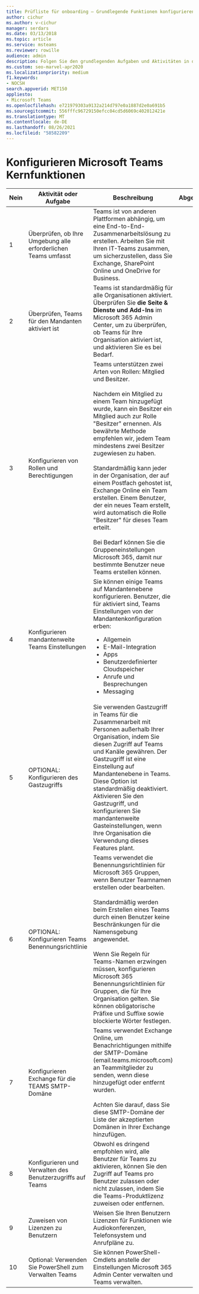 ```yaml
---
title: Prüfliste für onboarding – Grundlegende Funktionen konfigurieren – Microsoft Teams
author: cichur
ms.author: v-cichur
manager: serdars
ms.date: 03/13/2018
ms.topic: article
ms.service: msteams
ms.reviewer: rowille
audience: admin
description: Folgen Sie den grundlegenden Aufgaben und Aktivitäten in dieser Checkliste, wenn Sie Teams für Ihre Organisation konfigurieren.
ms.custom: seo-marvel-apr2020
ms.localizationpriority: medium
f1.keywords:
- NOCSH
search.appverid: MET150
appliesto:
- Microsoft Teams
ms.openlocfilehash: e721979303a9132a214d797e0a1887d2e0a691b5
ms.sourcegitcommit: 556fffc96729150efcc04cd5d6069c402012421e
ms.translationtype: MT
ms.contentlocale: de-DE
ms.lasthandoff: 08/26/2021
ms.locfileid: "58582209"
---
```

# <a name="configure-microsoft-teams-core-capabilities"></a>Konfigurieren Microsoft Teams Kernfunktionen

| Nein | Aktivität oder Aufgabe | Beschreibung | Abgeschlossen? | Weitere Informationen |
|----|-----------------------------------------------------------------|--------------------------------------------------------------------------------------------------------------------------------------------------------------------------------------------------------------------------------------------------------------------------------------------------------------------------------------------------------------------------------------------------------------------------------------------------------------------------------------------------------------------------------------------|------------|---------------------------------------------------------------------------------------------------------------------------------------------------------------------------------------------------------------------------------------------------------------------------------------------------------------------------------------------------------------------------------------|
| 1  | Überprüfen, ob Ihre Umgebung alle erforderlichen Teams umfasst | Teams ist von anderen Plattformen abhängig, um eine End-to-End-Zusammenarbeitslösung zu erstellen. Arbeiten Sie mit Ihren IT-Teams zusammen, um sicherzustellen, dass Sie Exchange, SharePoint Online und OneDrive for Business. | | [Interaktion von SharePoint Online und OneDrive for Business mit Microsoft Teams](sharepoint-onedrive-interact.md) <br/><br/>[Interaktion von Exchange und Microsoft Teams](exchange-teams-interact.md) |
| 2  | Überprüfen, Teams für den Mandanten aktiviert ist | Teams ist standardmäßig für alle Organisationen aktiviert. Überprüfen Sie **die Seite & Dienste und Add-Ins** im Microsoft 365 Admin Center, um zu überprüfen, ob Teams für Ihre Organisation aktiviert ist, und aktivieren Sie es bei Bedarf. | | [Einrichten einer Microsoft Teams in Microsoft 365 oder Office 365](office-365-set-up.md) |
| 3  | Konfigurieren von Rollen und Berechtigungen | Teams unterstützen zwei Arten von Rollen: Mitglied und Besitzer. <br/><br/>Nachdem ein Mitglied zu einem Team hinzugefügt wurde, kann ein Besitzer ein Mitglied auch zur Rolle "Besitzer" ernennen. Als bewährte Methode empfehlen wir, jedem Team mindestens zwei Besitzer zugewiesen zu haben. <br/><br/>Standardmäßig kann jeder in der Organisation, der auf einem Postfach gehostet ist, Exchange Online ein Team erstellen. Einem Benutzer, der ein neues Team erstellt, wird automatisch die Rolle "Besitzer" für dieses Team erteilt. <br/><br/>Bei Bedarf können Sie die Gruppeneinstellungen Microsoft 365, damit nur bestimmte Benutzer neue Teams erstellen können. | | [Zuweisen von Rollen und Berechtigungen in Microsoft Teams](assign-roles-permissions.md) <br/><br/>[Microsoft 365 von Gruppen und Microsoft Teams](office-365-groups.md) <br/><br/>[Verwalten, wer Gruppen erstellen Microsoft 365 kann](https://support.office.com/article/Manage-who-can-create-Office-365-Groups-4c46c8cb-17d0-44b5-9776-005fced8e618) |
| 4  | Konfigurieren mandantenweite Teams Einstellungen | Sie können einige Teams auf Mandantenebene konfigurieren. Benutzer, die für aktiviert sind, Teams Einstellungen von der Mandantenkonfiguration erben:<ul><li>Allgemein</li><li>E-Mail-Integration</li><li>Apps</li><li>Benutzerdefinierter Cloudspeicher</li><li>Anrufe und Besprechungen</li><li>Messaging</li></ul>| | [Verwalten von Microsoft Teams-Einstellungen in Ihrer Organisation](enable-features-office-365.md) |
| 5  | OPTIONAL: Konfigurieren des Gastzugriffs | Sie verwenden Gastzugriff in Teams für die Zusammenarbeit mit Personen außerhalb Ihrer Organisation, indem Sie diesen Zugriff auf Teams und Kanäle gewähren. Der Gastzugriff ist eine Einstellung auf Mandantenebene in Teams. Diese Option ist standardmäßig deaktiviert. <br/>Aktivieren Sie den Gastzugriff, und konfigurieren Sie mandantenweite Gasteinstellungen, wenn Ihre Organisation die Verwendung dieses Features plant. | | [Gastzugriff in Microsoft Teams](guest-access.md) |
| 6  | OPTIONAL: Konfigurieren Teams Benennungsrichtlinie | Teams verwendet die Benennungsrichtlinien für Microsoft 365 Gruppen, wenn Benutzer Teamnamen erstellen oder bearbeiten. <br/><br/>Standardmäßig werden beim Erstellen eines Teams durch einen Benutzer keine Beschränkungen für die Namensgebung angewendet. <br/><br/>Wenn Sie Regeln für Teams-Namen erzwingen müssen, konfigurieren Microsoft 365 Benennungsrichtlinien für Gruppen, die für Ihre Organisation gelten. Sie können obligatorische Präfixe und Suffixe sowie blockierte Wörter festlegen. | | [Planen Sie Microsoft 365 Gruppen beim Erstellen von Teams in Microsoft Teams](plan-office-365-groups.md) <br/><br/>[Microsoft 365 Benennungsrichtlinie für Gruppen](https://support.office.com/article/Office-365-Groups-naming-policy-6ceca4d3-cad1-4532-9f0f-d469dfbbb552) |
| 7  | Konfigurieren Exchange für die TEAMS SMTP-Domäne | Teams verwendet Exchange Online, um Benachrichtigungen mithilfe der SMTP-Domäne (email.teams.microsoft.com) an Teammitglieder zu senden, wenn diese hinzugefügt oder entfernt wurden. <br/><br/>Achten Sie darauf, dass Sie diese SMTP-Domäne der Liste der akzeptierten Domänen in Ihrer Exchange hinzufügen. | | [Erstellen von Listen sicherer Absender in Exchange](/microsoft-365/security/office-365-security/create-safe-sender-lists-in-office-365?view=o365-worldwide) |
| 8  | Konfigurieren und Verwalten des Benutzerzugriffs auf Teams | Obwohl es dringend empfohlen wird, alle Benutzer für Teams zu aktivieren, können Sie den Zugriff auf Teams pro Benutzer zulassen oder nicht zulassen, indem Sie die Teams-Produktlizenz zuweisen oder entfernen. | | [Verwalten des Benutzerzugriffs auf Microsoft Teams](user-access.md) |
| 9  | Zuweisen von Lizenzen zu Benutzern | Weisen Sie Ihren Benutzern Lizenzen für Funktionen wie Audiokonferenzen, Telefonsystem und Anrufpläne zu. | | [Zuweisen Microsoft Teams Add-On-Lizenzen](teams-add-on-licensing/assign-teams-add-on-licenses.md)|
| 10 | Optional: Verwenden Sie PowerShell zum Verwalten Teams | Sie können PowerShell-Cmdlets anstelle der Einstellungen Microsoft 365 Admin Center verwalten und Teams verwalten. | | [PowerShell für Microsoft Teams](/powershell/module/teams/?view=teams-ps) |